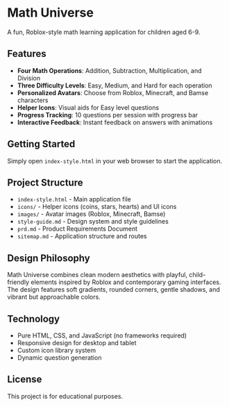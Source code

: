 # Math Universe

A fun, Roblox-style math learning application for children aged 6-9.

## Features

- **Four Math Operations**: Addition, Subtraction, Multiplication, and Division
- **Three Difficulty Levels**: Easy, Medium, and Hard for each operation
- **Personalized Avatars**: Choose from Roblox, Minecraft, and Bamse characters
- **Helper Icons**: Visual aids for Easy level questions
- **Progress Tracking**: 10 questions per session with progress bar
- **Interactive Feedback**: Instant feedback on answers with animations

## Getting Started

Simply open `index-style.html` in your web browser to start the application.

## Project Structure

- `index-style.html` - Main application file
- `icons/` - Helper icons (coins, stars, hearts) and UI icons
- `images/` - Avatar images (Roblox, Minecraft, Bamse)
- `style-guide.md` - Design system and style guidelines
- `prd.md` - Product Requirements Document
- `sitemap.md` - Application structure and routes

## Design Philosophy

Math Universe combines clean modern aesthetics with playful, child-friendly elements inspired by Roblox and contemporary gaming interfaces. The design features soft gradients, rounded corners, gentle shadows, and vibrant but approachable colors.

## Technology

- Pure HTML, CSS, and JavaScript (no frameworks required)
- Responsive design for desktop and tablet
- Custom icon library system
- Dynamic question generation

## License

This project is for educational purposes.
